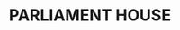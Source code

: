 ---
lastmod: '2025-04-06T06:05:20+00:00'
latitude: -35.302911
layout: suburb
longitude: 149.201072
postcode: '2600'
state: ACT
title: PARLIAMENT HOUSE
url: /act/parliament-house/
---